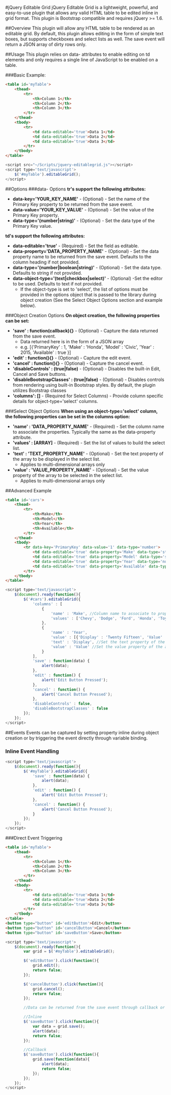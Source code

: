 #jQuery Editable Grid
jQuery Editable Grid is a lightweight, powerful, and easy-to-use plugin that allows any valid HTML table to be edited inline in grid format. This plugin is Bootstrap compatible and requires jQuery >= 1.6.

##Overview
This plugin will allow any HTML table to be rendered as an editable grid. By default, this plugin allows editing in the form of simple text boxes, but supports checkboxes and select lists as well. The save event will return a JSON array of dirty rows only. 

##Usage
This plugin relies on data- attributes to enable editing on td elements and only requires a single line of JavaScript to be enabled on a table.

###Basic Example:
```html
<table id='myTable'>
	<thead>
		<tr>
			<th>Column 1</th>
			<th>Column 2</th>
			<th>Column 3</th>
		</tr>
	</thead>
	<tbody>
		<tr>
			<td data-editable='true'>Data 1</td>
			<td data-editable='true'>Data 2</td>
			<td data-editable='true'>Data 3</td>
		</tr>
	</tbody>
</table>
```
```javascript
<script src="~/Scripts/jquery-editablegrid.js"></script>
<script type='text/javascript'>
	$('#myTable').editableGrid();
</script>
```

##Options
###data- Options
**tr's support the following attributes:**
+ **data-key='YOUR_KEY_NAME'** - (Optional) - Set the name of the Primary Key property to be returned from the save event.
+ **data-value='YOUR_KEY_VALUE'** - (Optional) - Set the value of the Primary Key property.
+ **data-type='(number|string)'** - (Optional) - Set the data type of the Primary Key value.

**td's support the following attributes:**
+ **data-editable='true'** - (Required) - Set the field as editable.
+ **data-property='DATA_PROPERTY_NAME'** - (Optional) - Set the data property name to be returned from the save event. Defaults to the column heading if not provided.
+ **data-type='(number|boolean|string)'** - (Optional) - Set the data type. Defaults to string if not provided.
+ **data-object-type='(text|checkbox|select)'** - (Optional) -Set the editor to be used. Defaults to text if not provided.
	- If the object-type is set to 'select', the list of options must be provided in the options object that is passed to the library during object creation (See the Select Object Options section and example below).

###Object Creation Options
**On object creation, the following properties can be set:**
+ **'save' : function(callback){}** - (Optional) - Capture the data returned from the save event.
	- Data returned here is in the form of a JSON array
	- e.g. [{'PrimaryKey' : 1, 'Make' : 'Honda', 'Model' : 'Civic', 'Year' : 2015, 'Available' : true }]
+ **'edit' : function(){}** - (Optional) - Capture the edit event.
+ **'cancel' : function(){}** - (Optional) - Capture the cancel event.
+ **'disableControls' : (true|false)** - (Optional) - Disables the built-in Edit, Cancel and Save buttons.
+ **'disableBootstrapClasses' : (true|false)** - (Optional) - Disables controls from rendering using built-in Bootstrap styles. By default, the plugin utilizes Bootstrap classes
+ **'columns': []** - (Required for Select Columns) - Provide column specific details for object-type='select' columns.

###Select Object Options
**When using an object-type='select' column, the following properties can be set in the columns option:**
+ **'name' : 'DATA_PROPERTY_NAME'** - (Required) - Set the column name to associate the properties. Typically the same as the data-property attribute.
+ **'values' : [ARRAY]** - (Required) - Set the list of values to build the select list.
+ **'text' : 'TEXT_PROPERTY_NAME'** - (Optional) - Set the text property of the array to be displayed in the select list.
	- Applies to multi-dimensional arrays only
+ **'value' : 'VALUE_PROPERTY_NAME'** - (Optional) - Set the value property of the array to be selected in the select list.
	- Applies to multi-dimensional arrays only

##Advanced Example
```html
<table id='cars'>
	<thead>
		<tr>
			<th>Make</th>
			<th>Model</th>
			<th>Year</th>
			<th>Available</th>
		</tr>
	</thead>
	<tbody>
		<tr data-key='PrimaryKey' data-value='1' data-type='number'>
			<td data-editable='true' data-property='Make' data-type='string' data-object-type='select'>Honda</td>
			<td data-editable='true' data-property='Model' data-type='string' data-object-type='string'>Civic</td>
			<td data-editable='true' data-property='Year' data-type='number' data-object-type='select'>2015</td>
			<td data-editable='true' data-property='Available' data-type='boolean' data-object-type='checkbox'>True</td>
		</tr>
	</tbody>
</table>
```

```javascript
<script type='text/javascript'>
	$(document).ready(function(){
		$('#cars').editableGrid({
			'columns' : [
				{
					'name' : 'Make', //Column name to associate to properties - typically the same as the data-property name
					'values' : ['Chevy', 'Dodge', 'Ford', 'Honda', 'Toyota'] //Array of options to display in the select list
				},
				{
					'name' : 'Year',
					'value' : [{'Display' : 'Twenty Fifteen', 'Value' : 2015}, {'Display' : 'Twenty Fourteen', 'Value' : 2014}],
					'text' : 'Display', //Set the text property of the array which will be displayed in the select list
					'value' : 'Value' //Set the value property of the array which will provide the selected value
				}
			],
			'save' : function(data) {
				alert(data);
			},
			'edit' : function() {
				alert('Edit Button Pressed');
			},
			'cancel' : function() {
				alert('Cancel Button Pressed');
			},
			'disableControls' : false,
			'disableBootstrapClasses' : false
		});
	});
</script>
```

##Events
Events can be captured by setting property inline during object creation or by triggering the event directly through variable binding.

### Inline Event Handling
```javascript
<script type='text/javascript'>
	$(document).ready(function(){
		$('#myTable').editableGrid({
			'save' : function(data) {
				alert(data);
			},
			'edit' : function() {
				alert('Edit Button Pressed');
			},
			'cancel' : function() {
				alert('Cancel Button Pressed');
			}
		});
	});
</script>
```

###Direct Event Triggering
```html
<table id='myTable'>
	<thead>
		<tr>
			<th>Column 1</th>
			<th>Column 2</th>
			<th>Column 3</th>
		</tr>
	</thead>
	<tbody>
		<tr>
			<td data-editable='true'>Data 1</td>
			<td data-editable='true'>Data 2</td>
			<td data-editable='true'>Data 3</td>
		</tr>
	</tbody>
</table>
<button type="button" id='editButton'>Edit</button>
<button type="button" id='cancelButton'>Cancel</button>
<button type="button" id='saveButton'>Save</button>
```
```javascript
<script type='text/javascript'>
	$(document).ready(function(){
		var grid = $('#myTable').editableGrid();

		$('editButton').click(function(){
			grid.edit();
			return false;
		});

		$('cancelButton').click(function(){
			grid.cancel();
			return false;
		});

		//Data can be returned from the save event through callback or inline

		//Inline
		$('saveButton').click(function(){
			var data = grid.save();
			alert(data);
			return false;
		});

		//Callback
		$('saveButton').click(function(){
			grid.save(function(data){
				alert(data);
				return false;
			});
		});
	});
</script>
```
